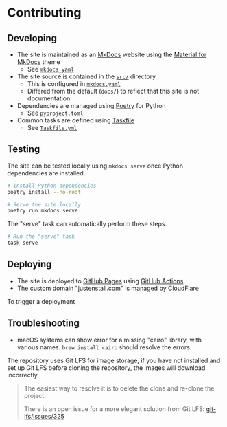 # Contributing

## Developing

- The site is maintained as an [MkDocs] website using the [Material for MkDocs] theme
  - See [`mkdocs.yaml`](./mkdocs.yaml)
- The site source is contained in the [`src/`](./src/) directory
  - This is configured in [`mkdocs.yaml`](./mkdocs.yaml)
  - Differed from the default (`docs/`) to reflect that this site is not documentation
- Dependencies are managed using [Poetry] for Python
  - See [`pyproject.toml`](./pyproject.toml)
- Common tasks are defined using [Taskfile](https://taskfile.dev/)
  - See [`Taskfile.yml`](./Taskfile.yml)

## Testing

The site can be tested locally using `mkdocs serve` once Python dependencies are installed.

```sh
# Install Python dependencies
poetry install --no-root

# Serve the site locally
poetry run mkdocs serve
```

The "serve" task can automatically perform these steps.

```sh
# Run the "serve" task
task serve
```

## Deploying

<!-- The site is deployed to a CloudFlare-managed domain using [CloudFlare Pages](https://developers.cloudflare.com/pages/). The guide [Deploy an MkDocs site to CloudFlare Pages](https://developers.cloudflare.com/pages/framework-guides/deploy-an-mkdocs-site/) was useful for setting this deployment up. -->

- The site is deployed to [GitHub Pages] using [GitHub Actions]
- The custom domain "justenstall.com" is managed by CloudFlare

To trigger a deployment

[MkDocs]: <https://www.mkdocs.org/> "MkDocs"
[Material for MkDocs]: <https://squidfunk.github.io/mkdocs-material/> "Material for MkDocs"
[Poetry]: <https://python-poetry.org/> "Poetry"
[GitHub Pages]: <https://docs.github.com/en/pages> "GitHub Pages"
[GitHub Actions]: <https://docs.github.com/en/actions> "GitHub Actions"

## Troubleshooting

- macOS systems can show error for a missing "cairo" library, with various names. `brew install cairo` should resolve the errors.

The repository uses Git LFS for image storage, if you have not installed and set up Git LFS before cloning the repository, the images will download incorrectly.

> The easiest way to resolve it is to delete the clone and re-clone the project.
>
> There is an open issue for a more elegant solution from Git LFS: [git-lfs/issues/325](https://github.com/git-lfs/git-lfs/issues/325)
